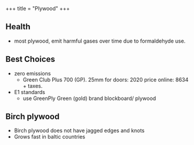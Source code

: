 +++
title = "Plywood"
+++

## Health
- most plywood, emit harmful gases over time due to formaldehyde use.

## Best Choices
- zero emissions
  - Green Club Plus 700  (GP). 25mm for doors: 2020 price online: 8634 + taxes.
- E1 standards
  - use GreenPly Green (gold) brand blockboard/ plywood

## Birch plywood
- Birch plywood does not have jagged edges and knots
- Grows fast in baltic countries
